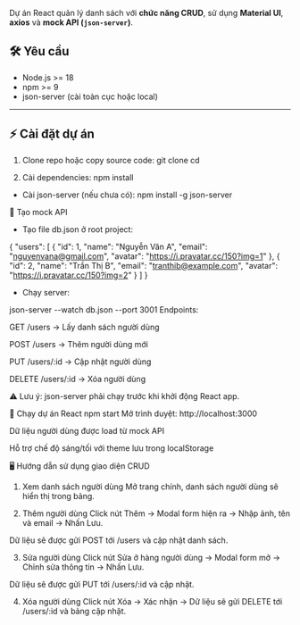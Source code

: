 Dự án React quản lý danh sách với **chức năng CRUD**, sử dụng **Material UI**, **axios** và **mock API (`json-server`)**.


## 🛠️ Yêu cầu

- Node.js >= 18
- npm >= 9
- json-server (cài toàn cục hoặc local)

---

## ⚡ Cài đặt dự án

1. Clone repo hoặc copy source code:
   git clone <repo-url>
   cd <project-folder>

2. Cài dependencies:
   npm install

- Cài json-server (nếu chưa có):
  npm install -g json-server

📝 Tạo mock API

- Tạo file db.json ở root project:

{
"users": [
{
"id": 1,
"name": "Nguyễn Văn A",
"email": "nguyenvana@gmail.com",
"avatar": "https://i.pravatar.cc/150?img=1"
},
{
"id": 2,
"name": "Trần Thị B",
"email": "tranthib@example.com",
"avatar": "https://i.pravatar.cc/150?img=2"
}
]
}

- Chạy server:

json-server --watch db.json --port 3001
Endpoints:

GET /users → Lấy danh sách người dùng

POST /users → Thêm người dùng mới

PUT /users/:id → Cập nhật người dùng

DELETE /users/:id → Xóa người dùng

⚠️ Lưu ý: json-server phải chạy trước khi khởi động React app.

🚀 Chạy dự án React
npm start
Mở trình duyệt: http://localhost:3000

Dữ liệu người dùng được load từ mock API

Hỗ trợ chế độ sáng/tối với theme lưu trong localStorage

🖥️ Hướng dẫn sử dụng giao diện CRUD

1. Xem danh sách người dùng
   Mở trang chính, danh sách người dùng sẽ hiển thị trong bảng.

2. Thêm người dùng
   Click nút Thêm → Modal form hiện ra → Nhập ảnh, tên và email → Nhấn Lưu.

Dữ liệu sẽ được gửi POST tới /users và cập nhật danh sách.

3. Sửa người dùng
   Click nút Sửa ở hàng người dùng → Modal form mở → Chỉnh sửa thông tin → Nhấn Lưu.

Dữ liệu sẽ được gửi PUT tới /users/:id và cập nhật.

4. Xóa người dùng
   Click nút Xóa → Xác nhận → Dữ liệu sẽ gửi DELETE tới /users/:id và bảng cập nhật.

